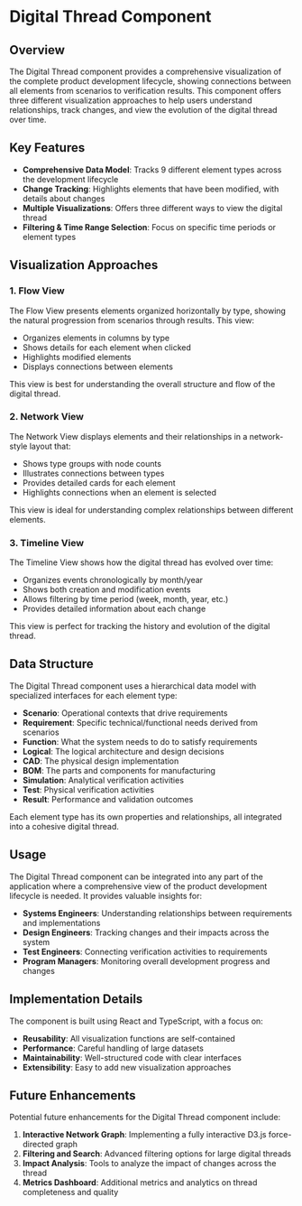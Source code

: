 # Digital Thread Component

## Overview

The Digital Thread component provides a comprehensive visualization of the complete product development lifecycle, showing connections between all elements from scenarios to verification results. This component offers three different visualization approaches to help users understand relationships, track changes, and view the evolution of the digital thread over time.

## Key Features

- **Comprehensive Data Model**: Tracks 9 different element types across the development lifecycle
- **Change Tracking**: Highlights elements that have been modified, with details about changes
- **Multiple Visualizations**: Offers three different ways to view the digital thread
- **Filtering & Time Range Selection**: Focus on specific time periods or element types

## Visualization Approaches

### 1. Flow View

The Flow View presents elements organized horizontally by type, showing the natural progression from scenarios through results. This view:

- Organizes elements in columns by type
- Shows details for each element when clicked
- Highlights modified elements
- Displays connections between elements

This view is best for understanding the overall structure and flow of the digital thread.

### 2. Network View

The Network View displays elements and their relationships in a network-style layout that:

- Shows type groups with node counts
- Illustrates connections between types
- Provides detailed cards for each element
- Highlights connections when an element is selected

This view is ideal for understanding complex relationships between different elements.

### 3. Timeline View

The Timeline View shows how the digital thread has evolved over time:

- Organizes events chronologically by month/year
- Shows both creation and modification events
- Allows filtering by time period (week, month, year, etc.)
- Provides detailed information about each change

This view is perfect for tracking the history and evolution of the digital thread.

## Data Structure

The Digital Thread component uses a hierarchical data model with specialized interfaces for each element type:

- **Scenario**: Operational contexts that drive requirements
- **Requirement**: Specific technical/functional needs derived from scenarios
- **Function**: What the system needs to do to satisfy requirements
- **Logical**: The logical architecture and design decisions
- **CAD**: The physical design implementation
- **BOM**: The parts and components for manufacturing
- **Simulation**: Analytical verification activities
- **Test**: Physical verification activities
- **Result**: Performance and validation outcomes

Each element type has its own properties and relationships, all integrated into a cohesive digital thread.

## Usage

The Digital Thread component can be integrated into any part of the application where a comprehensive view of the product development lifecycle is needed. It provides valuable insights for:

- **Systems Engineers**: Understanding relationships between requirements and implementations
- **Design Engineers**: Tracking changes and their impacts across the system
- **Test Engineers**: Connecting verification activities to requirements
- **Program Managers**: Monitoring overall development progress and changes

## Implementation Details

The component is built using React and TypeScript, with a focus on:

- **Reusability**: All visualization functions are self-contained
- **Performance**: Careful handling of large datasets
- **Maintainability**: Well-structured code with clear interfaces
- **Extensibility**: Easy to add new visualization approaches

## Future Enhancements

Potential future enhancements for the Digital Thread component include:

1. **Interactive Network Graph**: Implementing a fully interactive D3.js force-directed graph
2. **Filtering and Search**: Advanced filtering options for large digital threads
3. **Impact Analysis**: Tools to analyze the impact of changes across the thread
4. **Metrics Dashboard**: Additional metrics and analytics on thread completeness and quality 